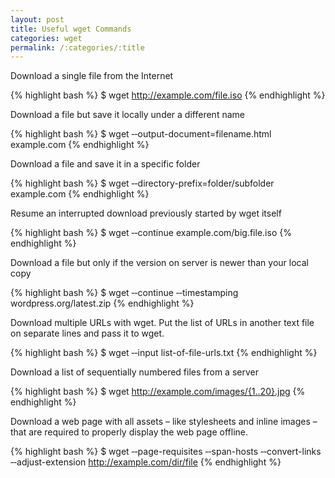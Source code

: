 ```yaml
---
layout: post
title: Useful wget Commands
categories: wget
permalink: /:categories/:title
---
```


Download a single file from the Internet

{% highlight bash %}
$ wget http://example.com/file.iso
{% endhighlight %}

Download a file but save it locally under a different name

{% highlight bash %}
$ wget ‐‐output-document=filename.html example.com
{% endhighlight %}

Download a file and save it in a specific folder

{% highlight bash %}
$ wget ‐‐directory-prefix=folder/subfolder example.com
{% endhighlight %}

Resume an interrupted download previously started by wget itself

{% highlight bash %}
$ wget ‐‐continue example.com/big.file.iso
{% endhighlight %}

Download a file but only if the version on server is newer than your local copy

{% highlight bash %}
$ wget ‐‐continue ‐‐timestamping wordpress.org/latest.zip
{% endhighlight %}

Download multiple URLs with wget. Put the list of URLs in another text file on separate lines and pass it to wget.

{% highlight bash %}
$ wget ‐‐input list-of-file-urls.txt
{% endhighlight %}

Download a list of sequentially numbered files from a server

{% highlight bash %}
$ wget http://example.com/images/{1..20}.jpg
{% endhighlight %}

Download a web page with all assets – like stylesheets and inline images – that are required to properly display the web page offline.

{% highlight bash %}
$ wget ‐‐page-requisites ‐‐span-hosts ‐‐convert-links ‐‐adjust-extension http://example.com/dir/file
{% endhighlight %}
